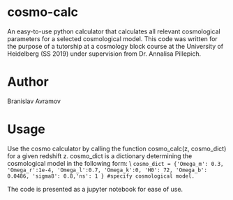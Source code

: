 # cosmo-calc
An easy-to-use python calculator that calculates all relevant cosmological parameters for a selected cosmological model. This code was written for the purpose of a tutorship at a cosmology block course at the University of Heidelberg (SS 2019) under supervision from Dr. Annalisa Pillepich. 

# Author 
Branislav Avramov

# Usage

Use the cosmo calculator by calling the function cosmo_calc(z, cosmo_dict) for a given redshift z. cosmo_dict is a dictionary determining the cosmological model in the following form: \\
`cosmo_dict = {'Omega_m': 0.3, 'Omega_r':1e-4, 'Omega_l':0.7, 'Omega_k':0, 'H0': 72, 'Omega_b': 0.0486, 'sigma8': 0.8,'ns': 1 } #specify cosmological model. `

The code is presented as a jupyter notebook for ease of use. 



